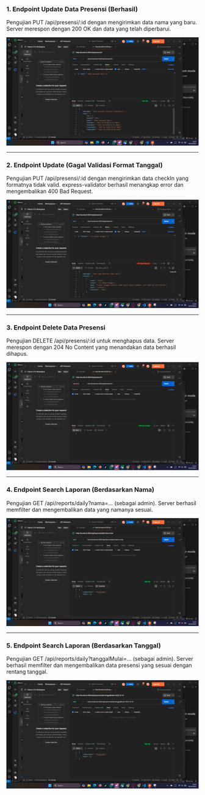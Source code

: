 
### 1. Endpoint Update Data Presensi (Berhasil)
Pengujian PUT /api/presensi/:id dengan mengirimkan data nama yang baru. Server merespon dengan 200 OK dan data yang telah diperbarui.

![Update Berhasil](./ss/ukaryawan.png)

---

### 2. Endpoint Update (Gagal Validasi Format Tanggal)
Pengujian PUT /api/presensi/:id dengan mengirimkan data checkIn yang formatnya tidak valid. express-validator berhasil menangkap error dan mengembalikan 400 Bad Request.

![Update Gagal Validasi](./ss/gagalvalidasi.png)

---

### 3. Endpoint Delete Data Presensi
Pengujian DELETE /api/presensi/:id untuk menghapus data. Server merespon dengan 204 No Content yang menandakan data berhasil dihapus.

![Delete Berhasil](./ss/dkaryawan.png)

---

### 4. Endpoint Search Laporan (Berdasarkan Nama)
Pengujian GET /api/reports/daily?nama=... (sebagai admin). Server berhasil memfilter dan mengembalikan data yang namanya sesuai.

![Search Berdasarkan Nama](./ss/laporanberdasarkannama.png)

---

### 5. Endpoint Search Laporan (Berdasarkan Tanggal)
Pengujian GET /api/reports/daily?tanggalMulai=... (sebagai admin). Server berhasil memfilter dan mengembalikan data presensi yang sesuai dengan rentang tanggal.

![Search Berdasarkan Tanggal](./ss/laporanberdasarkantanggal.png)